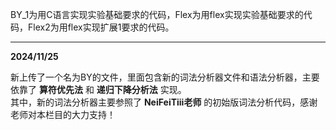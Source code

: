 BY_1为用C语言实现实验基础要求的代码，Flex为用flex实现实验基础要求的代码，Flex2为用flex实现扩展1要求的代码。

--------------------------------------------------------------------------------------------------------------------------  

**2024/11/25**  

新上传了一个名为BY的文件，里面包含新的词法分析器文件和语法分析器，主要依靠了
**算符优先法**
和
**递归下降分析法**
实现。  
其中，新的词法分析器主要参照了
**NeiFeiTiii老师**
的初始版词法分析代码，感谢老师对本栏目的大力支持！

